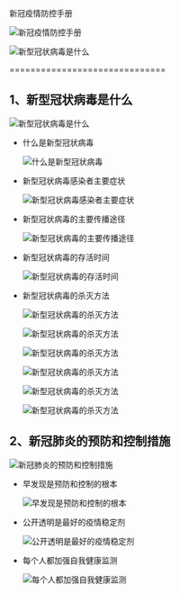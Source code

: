 ﻿新冠疫情防控手册

  ![新冠疫情防控手册](/images/2020040320000.png)

  ![新型冠状病毒是什么](/images/2020040320001.png)
 
==============================
## 1、新型冠状病毒是什么

  ![新型冠状病毒是什么](/images/2020040320002.png)

+ 什么是新型冠状病毒

  ![什么是新型冠状病毒](/images/2020040320003.png)

+ 新型冠状病毒感染者主要症状

  ![新型冠状病毒感染者主要症状](/images/2020040320004.png)

+ 新型冠状病毒的主要传播途径

  ![新型冠状病毒的主要传播途径](/images/2020040320005.png)

+ 新型冠状病毒的存活时间

  ![新型冠状病毒的存活时间](/images/2020040320006.png)

+ 新型冠状病毒的杀灭方法

  ![新型冠状病毒的杀灭方法](/images/2020040320007.png)

  ![新型冠状病毒的杀灭方法](/images/2020040320008.png)

  ![新型冠状病毒的杀灭方法](/images/2020040320009.png)

  ![新型冠状病毒的杀灭方法](/images/2020040320010.png)

  ![新型冠状病毒的杀灭方法](/images/2020040320011.png)

  ![新型冠状病毒的杀灭方法](/images/2020040320012.png)
  

## 2、新冠肺炎的预防和控制措施

  ![新冠肺炎的预防和控制措施](/images/2020040320013.png)

+ 早发现是预防和控制的根本

  ![早发现是预防和控制的根本](/images/2020040320014.png)

+ 公开透明是最好的疫情稳定剂

  ![公开透明是最好的疫情稳定剂](/images/2020040320015.png)  

+ 每个人都加强自我健康监测

  ![每个人都加强自我健康监测](/images/2020040320016.png)
